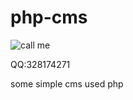# php-cms

![call me](http://speedtexting.net/img/imgPhone.gif)

QQ:328174271

<a href="http://wpa.qq.com/msgrd?v=3&uin=328174271&site=qq&menu=yes"></a>

some simple cms used php
